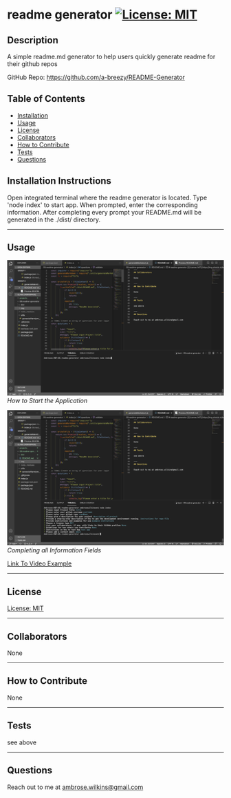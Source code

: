 # readme generator [![License: MIT](https://img.shields.io/badge/License-MIT-yellow.svg)](https://opensource.org/licenses/MIT)
  
## Description

A simple readme.md generator to help users quickly generate readme for their github repos

GitHub Repo: https://github.com/a-breezy/README-Generator

## Table of Contents

  * [Installation](#installation-instructions)
  * [Usage](#usage)
  * [License](#license)
  * [Collaborators](#collaborators)
  * [How to Contribute](#how-to-contribute)
  * [Tests](#tests)
  * [Questions](#questions)

## Installation Instructions

Open integrated terminal where the readme generator is located. Type 'node index' to start app. When prompted, enter the corresponding information. After completing every prompt your README.md will be generated in the ./dist/ directory.

---
## Usage

![Usage 1](/img/screenShot1.png "Screen Shot 1")*How to Start the Application*

![Usage 2](/img/screenShot2.png "Screen Shot 2")*Completing all Information Fields*

[Link To Video Example](https://drive.google.com/file/d/1epyjdke963435rjnQyuy51sHhGh96kmu/view?usp=sharing)

---
## License

  [License: MIT](https://opensource.org/licenses/MIT)
  

---
## Collaborators

None

---
## How to Contribute

None

---
## Tests

see above

---
## Questions

Reach out to me at ambrose.wilkins@gmail.com
